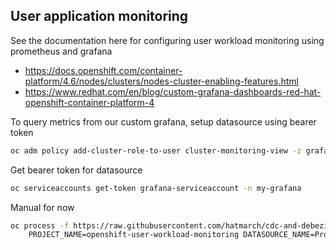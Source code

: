 ## User application monitoring

See the documentation here for configuring user workload monitoring using prometheus and grafana

- https://docs.openshift.com/container-platform/4.6/nodes/clusters/nodes-cluster-enabling-features.html
- https://www.redhat.com/en/blog/custom-grafana-dashboards-red-hat-openshift-container-platform-4


To query metrics from our custom grafana, setup datasource using bearer token
```bash
oc adm policy add-cluster-role-to-user cluster-monitoring-view -z grafana-serviceaccount
```

Get bearer token for datasource
```bash
oc serviceaccounts get-token grafana-serviceaccount -n my-grafana
```

Manual for now
```bash
oc process -f https://raw.githubusercontent.com/hatmarch/cdc-and-debezium-demo/master/kube/grafana/openshift-metrics-datasource-template.yaml \
    PROJECT_NAME=openshift-user-workload-monitoring DATASOURCE_NAME=Prometheus-oauth TOKEN=$(oc serviceaccounts get-token grafana-serviceaccount) | oc apply -f -
```
